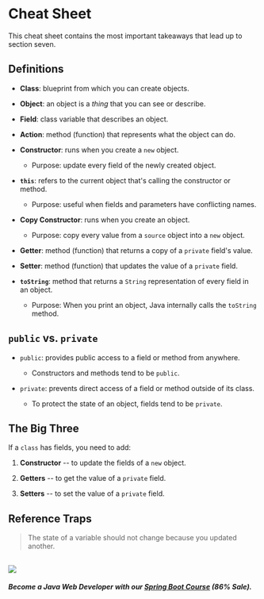 # **Cheat Sheet**

This cheat sheet contains the most important takeaways that lead up to section seven.

**Definitions**
---------------

-   **Class**: blueprint from which you can create objects.

-   **Object**: an object is a *thing* that you can see or describe.

-   **Field**: class variable that describes an object.

-   **Action**: method (function) that represents what the object can do.

-   **Constructor**: runs when you create a `new` object.

    -   Purpose: update every field of the newly created object.

-   **`this`**: refers to the current object that's calling the constructor or method.

    -   Purpose: useful when fields and parameters have conflicting names.

-   **Copy Constructor**: runs when you create an object.

    -   Purpose: copy every value from a `source` object into a `new` object.

-   **Getter**: method (function) that returns a copy of a `private` field's value.

-   **Setter**: method (function) that updates the value of a `private` field.

-   **`toString`**: method that returns a `String` representation of every field in an object.

    -   Purpose: When you print an object, Java internally calls the `toString` method.

`public` **vs.** `private`
----------------------------------

-   `public`: provides public access to a field or method from anywhere.

    -   Constructors and methods tend to be `public`.

-   `private`: prevents direct access of a field or method outside of its class.

    -   To protect the state of an object, fields tend to be `private`.

**The Big Three**
-----------------

If a `class` has fields, you need to add:

1.  **Constructor** -- to update the fields of a `new` object.

2.  **Getters** -- to get the value of a `private` field.

3.  **Setters** -- to set the value of a `private` field.

**Reference Traps**
-------------------

> The state of a variable should not change because you updated another.

![](https://firebasestorage.googleapis.com/v0/b/learnthepart-75aed.appspot.com/o/images%2Ff7f41501-9295-49c1-bba4-6dd81ece1ca7?alt=media&token=9ba5af9b-5caa-4afa-8ff2-f0eff7fd39cf)
-------
##### Become a Java Web Developer with our [Spring Boot Course](https://udemy-redirect-app.herokuapp.com/spring) (86% Sale).